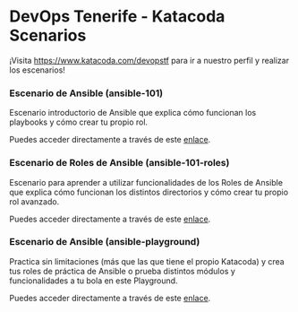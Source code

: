 # DevOps Tenerife - Katacoda Scenarios

¡Visita https://www.katacoda.com/devopstf para ir a nuestro perfil y realizar los escenarios!

### Escenario de Ansible (ansible-101) 
Escenario introductorio de Ansible que explica cómo funcionan los playbooks y cómo crear tu propio rol. 

Puedes acceder directamente a través de este [enlace](https://www.katacoda.com/odiazdom/scenarios/ansible-101).

### Escenario de Roles de Ansible (ansible-101-roles) 
Escenario para aprender a utilizar funcionalidades de los Roles de Ansible que explica cómo funcionan los distintos directorios y cómo crear tu propio rol avanzado. 

Puedes acceder directamente a través de este [enlace](https://www.katacoda.com/odiazdom/scenarios/ansible-101-roles).

### Escenario de Ansible (ansible-playground) 
Practica sin limitaciones (más que las que tiene el propio Katacoda) y crea tus roles de práctica de Ansible o prueba distintos módulos y funcionalidades a tu bola en este Playground.

Puedes acceder directamente a través de este [enlace](https://www.katacoda.com/odiazdom/scenarios/ansible-playground).
